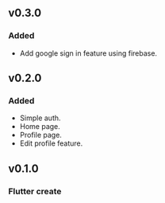 ## v0.3.0

### Added

- Add google sign in feature using firebase.

## v0.2.0

### Added

- Simple auth.
- Home page.
- Profile page.
- Edit profile feature.

## v0.1.0

### Flutter create
